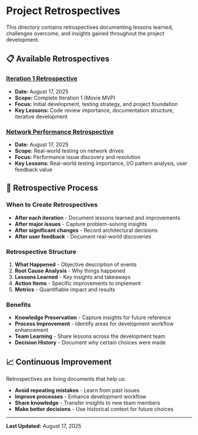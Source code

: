 # Project Retrospectives

This directory contains retrospectives documenting lessons learned, challenges overcome, and insights gained throughout the project development.

## 📋 Available Retrospectives

### **[Iteration 1 Retrospective](iteration-1-retrospective.md)**
- **Date:** August 17, 2025
- **Scope:** Complete Iteration 1 (Movie MVP)
- **Focus:** Initial development, testing strategy, and project foundation
- **Key Lessons:** Code review importance, documentation structure, iterative development

### **[Network Performance Retrospective](network-performance-retrospective.md)**
- **Date:** August 17, 2025
- **Scope:** Real-world testing on network drives
- **Focus:** Performance issue discovery and resolution
- **Key Lessons:** Real-world testing importance, I/O pattern analysis, user feedback value

## 🎯 Retrospective Process

### When to Create Retrospectives
- **After each iteration** - Document lessons learned and improvements
- **After major issues** - Capture problem-solving insights
- **After significant changes** - Record architectural decisions
- **After user feedback** - Document real-world discoveries

### Retrospective Structure
1. **What Happened** - Objective description of events
2. **Root Cause Analysis** - Why things happened
3. **Lessons Learned** - Key insights and takeaways
4. **Action Items** - Specific improvements to implement
5. **Metrics** - Quantifiable impact and results

### Benefits
- **Knowledge Preservation** - Capture insights for future reference
- **Process Improvement** - Identify areas for development workflow enhancement
- **Team Learning** - Share lessons across the development team
- **Decision History** - Document why certain choices were made

## 📈 Continuous Improvement

Retrospectives are living documents that help us:
- **Avoid repeating mistakes** - Learn from past issues
- **Improve processes** - Enhance development workflow
- **Share knowledge** - Transfer insights to new team members
- **Make better decisions** - Use historical context for future choices

---

**Last Updated:** August 17, 2025
